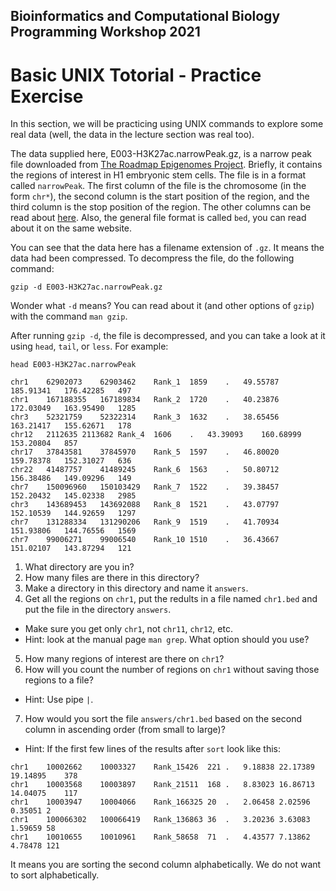 ## Bioinformatics and Computational Biology Programming Workshop 2021
# Basic UNIX Totorial - Practice Exercise

In this section, we will be practicing using UNIX commands to explore some real data (well, the data in the lecture section was real too).

The data supplied here, E003-H3K27ac.narrowPeak.gz, is a narrow peak file downloaded from [The Roadmap Epigenomes Project](https://egg2.wustl.edu/roadmap/web_portal/index.html). Briefly, it contains the regions of interest in H1 embryonic stem cells. The file is in a format called `narrowPeak`. The first column of the file is the chromosome (in the form `chr*`), the second column is the start position of the region, and the third column is the stop position of the region. The other columns can be read about [here](http://genome.ucsc.edu/FAQ/FAQformat.html#format12). Also, the general file format is called `bed`, you can read about it on the same website.

You can see that the data here has a filename extension of `.gz`. It means the data had been compressed. To decompress the file, do the following command:
```
gzip -d E003-H3K27ac.narrowPeak.gz
```

Wonder what `-d` means? You can read about it (and other options of `gzip`) with the command `man gzip`.

After running `gzip -d`, the file is decompressed, and you can take a look at it using `head`, `tail`, or `less`. For example:
```
head E003-H3K27ac.narrowPeak 

chr1	62902073	62903462	Rank_1	1859	.	49.55787	185.91341	176.42285	497
chr1	167188355	167189834	Rank_2	1720	.	40.23876	172.03049	163.95490	1285
chr3	52321759	52322314	Rank_3	1632	.	38.65456	163.21417	155.62671	178
chr12	2112635	2113682	Rank_4	1606	.	43.39093	160.68999	153.20804	857
chr17	37843581	37845970	Rank_5	1597	.	46.80020	159.78378	152.31027	636
chr22	41487757	41489245	Rank_6	1563	.	50.80712	156.38486	149.09296	149
chr7	150096960	150103429	Rank_7	1522	.	39.38457	152.20432	145.02338	2985
chr3	143689453	143692088	Rank_8	1521	.	43.07797	152.10539	144.92659	1297
chr7	131288334	131290206	Rank_9	1519	.	41.70934	151.93806	144.76556	1569
chr7	99006271	99006540	Rank_10	1510	.	36.43667	151.02107	143.87294	121
```

1. What directory are you in?
2. How many files are there in this directory?
3. Make a directory in this directory and name it `answers`.
4. Get all the regions on `chr1`, put the redults in a file named `chr1.bed` and put the file in the directory `answers`.
- Make sure you get only `chr1`, not `chr11`, `chr12`, etc.
- Hint: look at the manual page `man grep`. What option should you use?
5. How many regions of interest are there on `chr1`?
6. How will you count the number of regions on `chr1` without saving those regions to a file?
- Hint: Use pipe `|`.
7. How would you sort the file `answers/chr1.bed` based on the second column in ascending order (from small to large)?
- Hint: If the first few lines of the results after `sort` look like this:
```
chr1	10002662	10003327	Rank_15426	221	.	9.18838	22.17389	19.14895	378
chr1	10003568	10003897	Rank_21511	168	.	8.83023	16.86713	14.04075	117
chr1	10003947	10004066	Rank_166325	20	.	2.06458	2.02596	0.35051	2
chr1	100066302	100066419	Rank_136863	36	.	3.20236	3.63083	1.59659	58
chr1	10010655	10010961	Rank_58658	71	.	4.43577	7.13862	4.78478	121
```
It means you are sorting the second column alphabetically. We do not want to sort alphabetically.
